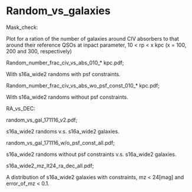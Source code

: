 # Random_vs_galaxies

Mask_check:

Plot for a ration of the number of galaxies around CIV absorbers to that around their reference QSOs at inpact parameter, 10 < rp < x kpc (x = 100, 200 and 300, respectively)


Random_number_frac_civ_vs_abs_010_* kpc.pdf;

With s16a_wide2 randoms with psf constraints.


Random_number_frac_civ_vs_abs_wo_psf_const_010_* kpc.pdf;

With s16a_wide2 randoms without psf constraints.


RA_vs_DEC:

random_vs_gal_171116_v2.pdf;

s16a_wide2 randoms v.s. s16a_wide2 galaxies.


random_vs_gal_171116_w/o_psf_const_all.pdf;

s16a_wide2 randoms without psf constraints v.s. s16a_wide2 galaxies.


s16a_wide2_mz_lt24_ra_dec_all.pdf;

A distribution of s16a_wide2 galaxies with constraints, mz < 24[mag] and error_of_mz < 0.1.
